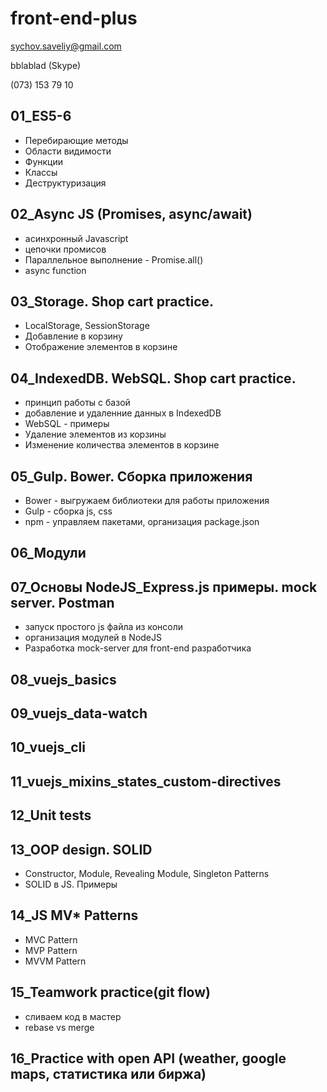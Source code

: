 # front-end-plus

sychov.saveliy@gmail.com

bblablad (Skype)

(073) 153 79 10

## 01_ES5-6
+ Перебирающие методы
+ Области видимости
+ Функции
+ Классы
+ Деструктуризация
## 02_Async JS (Promises, async/await)
+ асинхронный Javascript
+ цепочки промисов
+ Параллельное выполнение - Promise.all()
+ async function
## 03_Storage. Shop cart practice.
+ LocalStorage, SessionStorage
+ Добавление в корзину
+ Отображение элементов в корзине
## 04_IndexedDB. WebSQL. Shop cart practice.
+ принцип работы с базой
+ добавление и удаленние данных в IndexedDB  
+ WebSQL - примеры
+ Удаление элементов из корзины
+ Изменение количества элементов в корзине
## 05_Gulp. Bower. Сборка приложения
+ Bower - выгружаем библиотеки для работы приложения
+ Gulp - сборка js, css
+ npm - управляем пакетами, организация package.json
## 06_Модули
## 07_Основы NodeJS_Express.js примеры. mock server. Postman
+ запуск простого js файла из консоли
+ организация модулей в NodeJS
+ Разработка mock-server для front-end разработчика
## 08_vuejs_basics
## 09_vuejs_data-watch
## 10_vuejs_cli
## 11_vuejs_mixins_states_custom-directives
## 12_Unit tests
## 13_OOP design. SOLID
+ Constructor, Module, Revealing Module, Singleton Patterns
+ SOLID в JS. Примеры
## 14_JS MV* Patterns
+ MVC Pattern
+ MVP Pattern
+ MVVM Pattern
## 15_Teamwork practice(git flow)
+ сливаем код в мастер
+ rebase vs merge
## 16_Practice with open API (weather, google maps, статистика или биржа)

